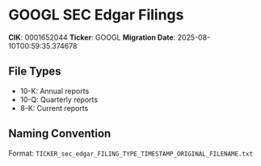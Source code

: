 # GOOGL SEC Edgar Filings

**CIK**: 0001652044
**Ticker**: GOOGL
**Migration Date**: 2025-08-10T00:59:35.374678

## File Types
- 10-K: Annual reports
- 10-Q: Quarterly reports
- 8-K: Current reports

## Naming Convention
Format: `TICKER_sec_edgar_FILING_TYPE_TIMESTAMP_ORIGINAL_FILENAME.txt`
